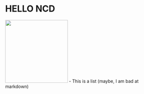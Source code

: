 # HELLO NCD
<img src="https://www.ncd.com/wp-content/uploads/2022/12/logo5.svg" width="200">
- This is a list (maybe, I am bad at markdown)
